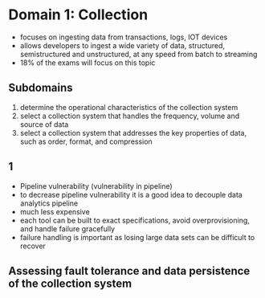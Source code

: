 # Domain 1: Collection

- focuses on ingesting data from transactions, logs, IOT devices
- allows developers to ingest a wide variety of data, structured, semistructured and unstructured, at any speed from batch to streaming
- 18% of the exams will focus on this topic

## Subdomains

1. determine the operational characteristics of the collection system
2. select a collection system that handles the frequency, volume and source of data
3. select a collection system that addresses the key properties of data, such as order, format, and compression


## 1

- Pipeline vulnerability (vulnerability in pipeline)
- to decrease pipeline vulnerability it is a good idea to decouple data analytics pipeline
- much less expensive
- each tool can be built to exact specifications, avoid overprovisioning, and handle failure gracefully
- failure handling is important as losing large data sets can be difficult to recover

## Assessing fault tolerance and data persistence of the collection system
